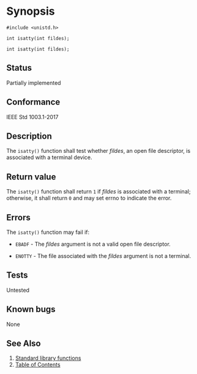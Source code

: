 # Synopsis

`#include <unistd.h>`</br>

`int isatty(int fildes);`</br>

`int isatty(int fildes);`

## Status

Partially implemented

## Conformance

IEEE Std 1003.1-2017

## Description

The `isatty()` function shall test whether _fildes_, an open file descriptor, is associated with a terminal
device.

## Return value

The `isatty()` function shall return `1` if _fildes_ is associated with a terminal; otherwise, it shall return `0` and
may set errno to indicate the error.

## Errors

The `isatty()` function may fail if:

* `EBADF` - The _fildes_ argument is not a valid open file descriptor.

* `ENOTTY` - The file associated with the _fildes_ argument is not a terminal.

## Tests

Untested

## Known bugs

None

## See Also

1. [Standard library functions](../README.md)
2. [Table of Contents](../../../README.md)
